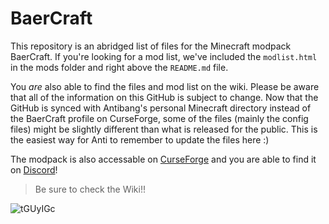 # BaerCraft
This repository is an abridged list of files for the Minecraft modpack BaerCraft. 
If you're looking for a mod list, we've included the `modlist.html` in the mods folder and right above the `README.md` file. 

You *are* also able to find the files and mod list on the wiki. Please be aware that all of the information on this GitHub is subject to change. Now that the GitHub is synced with Antibang's personal Minecraft directory instead of the BaerCraft profile on CurseForge, some of the files (mainly the config files) might be slightly different than what is released for the public. This is the easiest way for Anti to remember to update the files here :)

The modpack is also accessable on [CurseForge](https://www.curseforge.com/minecraft/modpacks/baercraft) and you are able to find it on [Discord](https://discord.gg/CKbbFyzrd9)!

> Be sure to check the Wiki!!

![tGUyIGc](https://user-images.githubusercontent.com/96709522/162312456-583915b5-aadb-4c98-8e2b-1099b57c1237.png)
